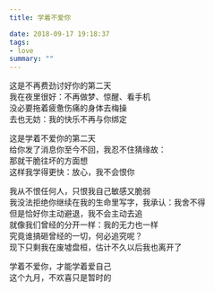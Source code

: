 ```yaml
---
title: 学着不爱你

date: 2018-09-17 19:18:37
tags: 
- love
summary: ""
---
```

这是不再费劲讨好你的第二天\
我在夜里很好：不再做梦、惊醒、看手机\
没必要拖着疲惫伤痛的身体去梅操\
去也无妨：我的快乐不再与你绑定

这是学着不爱你的第二天\
给你发了消息你至今不回，我忍不住猜缘故：\
那就干脆往坏的方面想\
这样我学得更快：放心，我不会恨你

我从不恨任何人，只恨我自己敏感又脆弱\
我没法拒绝你继续在我的生命里写字，我承认：我舍不得\
但是恰好你主动避退，我不会主动去追\
就像我们曾经的分开一样：我的无力也一样\
究竟谁搞砸曾经的一切，何必追究呢？\
现下只剩我在废墟盘桓，估计不久以后我也离开了

学着不爱你，才能学着爱自己\
这个九月，不欢喜只是暂时的
